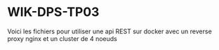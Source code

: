 # WIK-DPS-TP03
Voici les fichiers pour utiliser une api REST sur docker avec un reverse proxy nginx et un cluster de 4 noeuds
